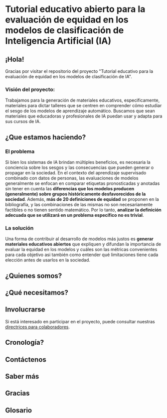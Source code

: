 # Tutorial educativo abierto para la evaluación de equidad en los modelos de clasificación de Inteligencia Artificial (IA)

## ¡Hola!

Gracias por visitar el repositorio del proyecto "Tutorial  educativo para la evaluación de equidad en los modelos de clasificación de IA".

### Visión del proyecto:
Trabajamos para la generación de materiales educativos, especificamente, materiales para dictar talleres que se centren en comprender cómo estudiar el sesgo de los modelos de aprendizaje automático. Buscamos que sean materiales que educadoras y profesionales de IA puedan usar y adapta para sus cursos de IA.


## ¿Que estamos haciendo?

### El problema

Si bien los sistemas de IA brindan múltiples beneficios, es necesaria la conciencia sobre los sesgos y las consecuencias que pueden generar o propagar en la sociedad. En el contexto del aprendizaje supervisado combinado con datos de personas, las evaluaciones de modelos generalmente se enfocan en comparar etiquetas pronosticadas y anotadas sin tener en cuenta las **diferencias que los modelos producen (generalmente) sobre grupos históricamente desfavorecidos de la sociedad**. Además, **más de 20 definiciones de equidad** se proponen en la bibliografía, y las combinaciones de las mismas no son necesariamente factibles o no tienen sentido matemático. Por lo tanto, **analizar la definición adecuada que se utilizará en un problema específico no es trivial**.

### La solución

Una forma de contribuir al desarrollo de modelos más justos es **generar materiales educativos abiertos** que expliquen y difundan la importancia de evaluar la equidad en los modelos y cuáles son las métricas convenientes para cada objetivo asi también como entender qué limitaciones tiene cada elección antes de usarlos en la sociedad.


## ¿Quienes somos?


## ¿Qué necesitamos?


## Involucrarse

Si está interesado en participar en el proyecto, puede consultar nuestras [directrices para colaboradores](CONTRIBUTING.md).

## Cronología?


## Contáctenos



## Saber más



## Gracias


## Glosario
